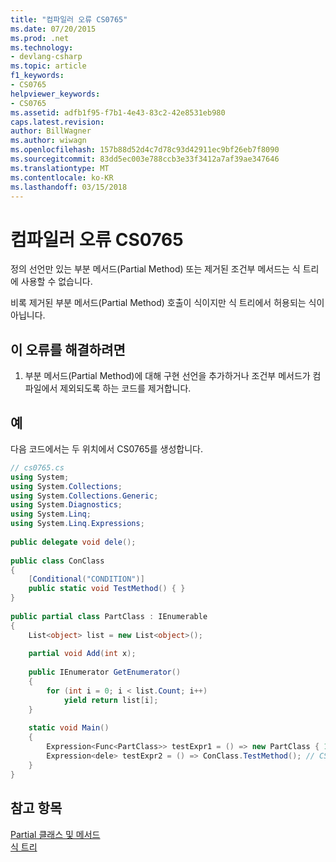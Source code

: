 ```yaml
---
title: "컴파일러 오류 CS0765"
ms.date: 07/20/2015
ms.prod: .net
ms.technology:
- devlang-csharp
ms.topic: article
f1_keywords:
- CS0765
helpviewer_keywords:
- CS0765
ms.assetid: adfb1f95-f7b1-4e43-83c2-42e8531eb980
caps.latest.revision: 
author: BillWagner
ms.author: wiwagn
ms.openlocfilehash: 157b88d52d4c7d78c93d42911ec9bf26eb7f8090
ms.sourcegitcommit: 83dd5ec003e788ccb3e33f3412a7af39ae347646
ms.translationtype: MT
ms.contentlocale: ko-KR
ms.lasthandoff: 03/15/2018
---
```

# <a name="compiler-error-cs0765"></a>컴파일러 오류 CS0765
정의 선언만 있는 부분 메서드(Partial Method) 또는 제거된 조건부 메서드는 식 트리에 사용할 수 없습니다.  
  
 비록 제거된 부분 메서드(Partial Method) 호출이 식이지만 식 트리에서 허용되는 식이 아닙니다.  
  
## <a name="to-correct-this-error"></a>이 오류를 해결하려면  
  
1.  부분 메서드(Partial Method)에 대해 구현 선언을 추가하거나 조건부 메서드가 컴파일에서 제외되도록 하는 코드를 제거합니다.  
  
## <a name="example"></a>예  
 다음 코드에서는 두 위치에서 CS0765를 생성합니다.  
  
```csharp  
// cs0765.cs  
using System;  
using System.Collections;  
using System.Collections.Generic;  
using System.Diagnostics;  
using System.Linq;  
using System.Linq.Expressions;  
  
public delegate void dele();  
  
public class ConClass  
{  
    [Conditional("CONDITION")]  
    public static void TestMethod() { }  
}  
  
public partial class PartClass : IEnumerable  
{  
    List<object> list = new List<object>();  
  
    partial void Add(int x);  
  
    public IEnumerator GetEnumerator()  
    {  
        for (int i = 0; i < list.Count; i++)  
            yield return list[i];  
    }  
  
    static void Main()  
    {  
        Expression<Func<PartClass>> testExpr1 = () => new PartClass { 1, 2 }; // CS0765  
        Expression<dele> testExpr2 = () => ConClass.TestMethod(); // CS0765  
    }  
}  
```  
  
## <a name="see-also"></a>참고 항목  
 [Partial 클래스 및 메서드](../../csharp/programming-guide/classes-and-structs/partial-classes-and-methods.md)  
 [식 트리](http://msdn.microsoft.com/library/fb1d3ed8-d5b0-4211-a71f-dd271529294b)
